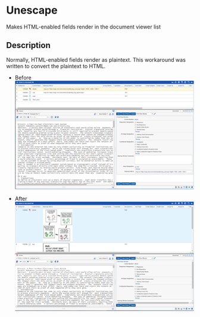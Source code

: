 # Unescape
Makes HTML-enabled fields render in the document viewer list

## Description
Normally, HTML-enabled fields render as plaintext. This workaround was written to convert the plaintext to HTML. 

* Before
![Escaped HTML](/screenshots/old.png)

* After
![Unescaped HTML](/screenshots/new.png)
